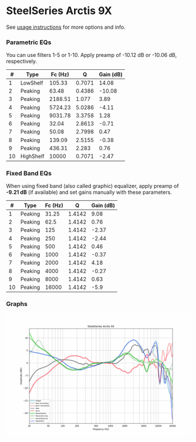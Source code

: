 # SteelSeries Arctis 9X
See [usage instructions](https://github.com/jaakkopasanen/AutoEq#usage) for more options and info.

### Parametric EQs
You can use filters 1-5 or 1-10. Apply preamp of -10.12 dB or -10.06 dB, respectively.

|   # | Type      |   Fc (Hz) |      Q |   Gain (dB) |
|-----|-----------|-----------|--------|-------------|
|   1 | LowShelf  |    105.33 | 0.7071 |       14.08 |
|   2 | Peaking   |     63.48 | 0.4386 |      -10.08 |
|   3 | Peaking   |   2188.51 | 1.077  |        3.89 |
|   4 | Peaking   |   5724.23 | 5.0286 |       -4.11 |
|   5 | Peaking   |   9031.78 | 3.3758 |        1.28 |
|   6 | Peaking   |     32.04 | 2.8613 |       -0.71 |
|   7 | Peaking   |     50.08 | 2.7998 |        0.47 |
|   8 | Peaking   |    139.09 | 2.5155 |       -0.38 |
|   9 | Peaking   |    436.31 | 2.283  |        0.76 |
|  10 | HighShelf |  10000    | 0.7071 |       -2.47 |

### Fixed Band EQs
When using fixed band (also called graphic) equalizer, apply preamp of **-9.21 dB** (if available) and set gains manually with these parameters.

|   # | Type    |   Fc (Hz) |      Q |   Gain (dB) |
|-----|---------|-----------|--------|-------------|
|   1 | Peaking |     31.25 | 1.4142 |        9.08 |
|   2 | Peaking |     62.5  | 1.4142 |        0.76 |
|   3 | Peaking |    125    | 1.4142 |       -2.37 |
|   4 | Peaking |    250    | 1.4142 |       -2.44 |
|   5 | Peaking |    500    | 1.4142 |        0.46 |
|   6 | Peaking |   1000    | 1.4142 |       -0.37 |
|   7 | Peaking |   2000    | 1.4142 |        4.18 |
|   8 | Peaking |   4000    | 1.4142 |       -0.27 |
|   9 | Peaking |   8000    | 1.4142 |        0.63 |
|  10 | Peaking |  16000    | 1.4142 |       -5.9  |

### Graphs
![](./SteelSeries%20Arctis%209X.png)
